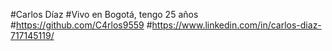 #Carlos Díaz
#Vivo en Bogotá, tengo 25 años #https://github.com/C4rlos9559 #https://www.linkedin.com/in/carlos-diaz-717145119/
